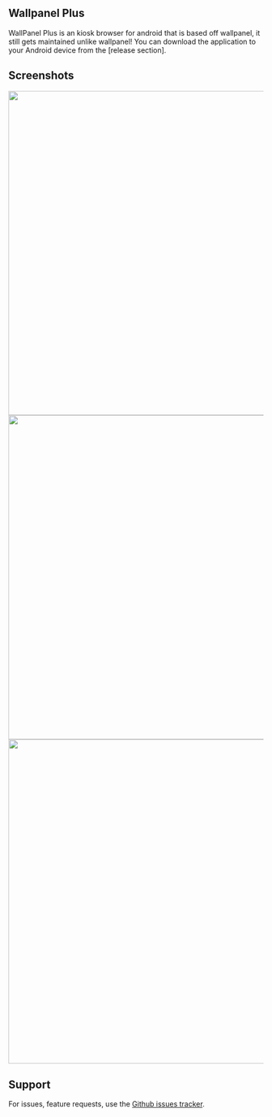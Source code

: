 ## Wallpanel Plus
WallPanel Plus is an kiosk browser for android that is based off wallpanel, it still gets maintained unlike wallpanel! You can download the application to your Android device from the [release section].

## Screenshots

<img src="img/dashboard2.png" width="640" />
<img src="img/dashboard3.png" width="640" />
<img src="img/dashboard1.png" width="640" />

## Support

For issues, feature requests, use the [Github issues tracker](https://github.com/thetimewalker/wallpanel-android/issues).
